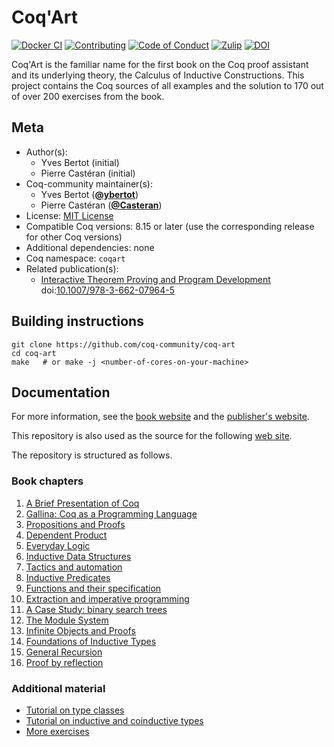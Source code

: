 <!---
This file was generated from `meta.yml`, please do not edit manually.
Follow the instructions on https://github.com/coq-community/templates to regenerate.
--->
# Coq'Art

[![Docker CI][docker-action-shield]][docker-action-link]
[![Contributing][contributing-shield]][contributing-link]
[![Code of Conduct][conduct-shield]][conduct-link]
[![Zulip][zulip-shield]][zulip-link]
[![DOI][doi-shield]][doi-link]

[docker-action-shield]: https://github.com/coq-community/coq-art/workflows/Docker%20CI/badge.svg?branch=master
[docker-action-link]: https://github.com/coq-community/coq-art/actions?query=workflow:"Docker%20CI"

[contributing-shield]: https://img.shields.io/badge/contributions-welcome-%23f7931e.svg
[contributing-link]: https://github.com/coq-community/manifesto/blob/master/CONTRIBUTING.md

[conduct-shield]: https://img.shields.io/badge/%E2%9D%A4-code%20of%20conduct-%23f15a24.svg
[conduct-link]: https://github.com/coq-community/manifesto/blob/master/CODE_OF_CONDUCT.md

[zulip-shield]: https://img.shields.io/badge/chat-on%20zulip-%23c1272d.svg
[zulip-link]: https://coq.zulipchat.com/#narrow/stream/237663-coq-community-devs.20.26.20users


[doi-shield]: https://zenodo.org/badge/DOI/10.1007/978-3-662-07964-5.svg
[doi-link]: https://doi.org/10.1007/978-3-662-07964-5

Coq'Art is the familiar name for the first book on the Coq proof assistant
and its underlying theory, the Calculus of Inductive Constructions.
This project contains the Coq sources of all examples and the solution to 170
out of over 200 exercises from the book.

## Meta

- Author(s):
  - Yves Bertot (initial)
  - Pierre Castéran (initial)
- Coq-community maintainer(s):
  - Yves Bertot ([**@ybertot**](https://github.com/ybertot))
  - Pierre Castéran ([**@Casteran**](https://github.com/Casteran))
- License: [MIT License](LICENSE)
- Compatible Coq versions: 8.15 or later (use the corresponding release for other Coq versions)
- Additional dependencies: none
- Coq namespace: `coqart`
- Related publication(s):
  - [Interactive Theorem Proving and Program Development](http://www.labri.fr/perso/casteran/CoqArt/) doi:[10.1007/978-3-662-07964-5](https://doi.org/10.1007/978-3-662-07964-5)

## Building instructions

``` shell
git clone https://github.com/coq-community/coq-art
cd coq-art
make   # or make -j <number-of-cores-on-your-machine>
```

## Documentation

For more information, see the [book website][book-url]
and the [publisher's website][publisher-url].

This repository is also used as the source for the following [web site][community-url].

The repository is structured as follows.

### Book chapters

1. [A Brief Presentation of Coq](ch1_overview)
2. [Gallina: Coq as a Programming Language](ch2_types_expressions)
3. [Propositions and Proofs](ch3_propositions_proofs)
4. [Dependent Product](ch4_dependent_product)
5. [Everyday Logic](ch5_everydays_logic)
6. [Inductive Data Structures](ch6_inductive_data)
7. [Tactics and automation](ch7_tactics_automation)
8. [Inductive Predicates](ch8_inductive_predicates)
9. [Functions and their specification](ch9_function_specification)
10. [Extraction and imperative programming](ch10_extraction_and_imperative_programs)
11. [A Case Study: binary search trees](ch11_search_trees)
12. [The Module System](ch12_modules)
13. [Infinite Objects and Proofs](ch13_co_inductive_types)
14. [Foundations of Inductive Types](ch14_fundations_of_inductive_types)
15. [General Recursion](ch15_general_recursion)
16. [Proof by reflection](ch16_proof_by_reflection)

### Additional material

- [Tutorial on type classes](tutorial_type_classes)
- [Tutorial on inductive and coinductive types](tutorial_inductive_co_inductive_types)
- [More exercises](more_exercises)

[book-url]: http://www.labri.fr/perso/casteran/CoqArt/
[publisher-url]: https://www.springer.com/gp/book/9783540208549
[community-url]: https://coq-community.org/coq-art/
